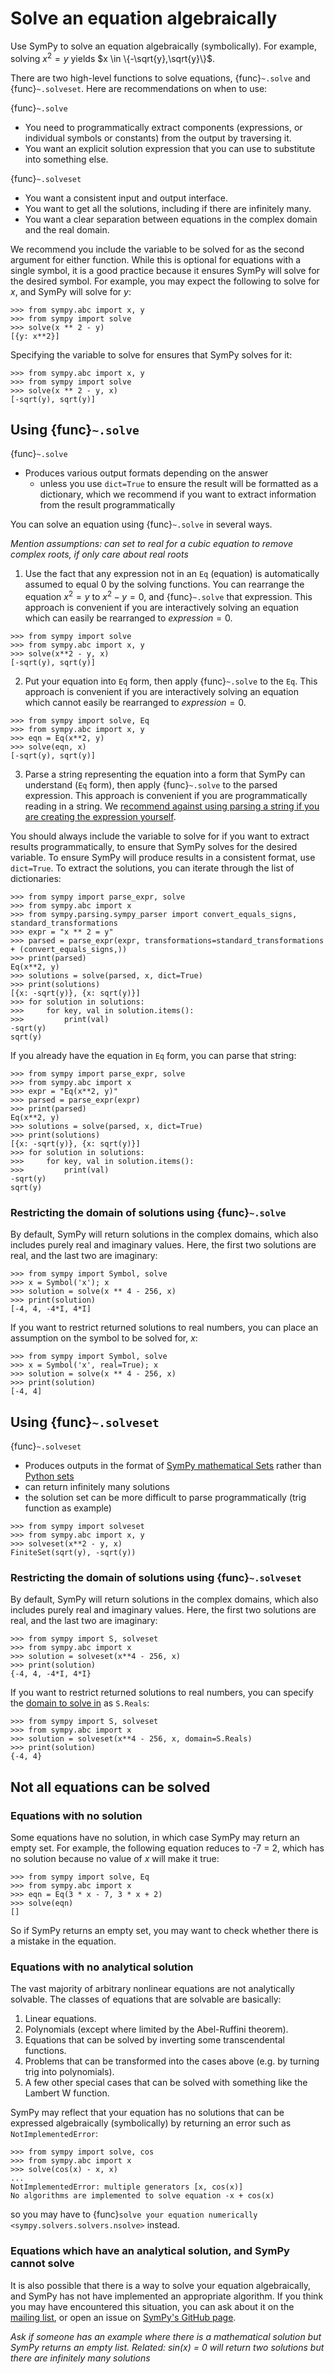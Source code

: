 # Solve an equation algebraically

Use SymPy to solve an equation algebraically (symbolically). For example, solving $x^2 = y$ yields $x \in \{-\sqrt{y},\sqrt{y}\}$.

There are two high-level functions to solve equations, {func}`~.solve` and {func}`~.solveset`. Here are recommendations on when to use:

{func}`~.solve`
- You need to programmatically extract components (expressions, or individual symbols or constants) from the output by traversing it.
- You want an explicit solution expression that you can use to substitute into something else.

{func}`~.solveset`
- You want a consistent input and output interface.
- You want to get all the solutions, including if there are infinitely many.
- You want a clear separation between equations in the complex domain and the real domain.

We recommend you include the variable to be solved for as the second argument for either function. While this is optional for equations with a single symbol, it is a good practice because it ensures SymPy will solve for the desired symbol. For example, you may expect the following to solve for $x$, and SymPy will solve for $y$:

```
>>> from sympy.abc import x, y
>>> from sympy import solve
>>> solve(x ** 2 - y)
[{y: x**2}]
```

Specifying the variable to solve for ensures that SymPy solves for it:

```
>>> from sympy.abc import x, y
>>> from sympy import solve
>>> solve(x ** 2 - y, x)
[-sqrt(y), sqrt(y)]
```

## Using {func}`~.solve`

{func}`~.solve`
- Produces various output formats depending on the answer
    - unless you use `dict=True` to ensure the result will be formatted as a dictionary, which we recommend if you want to extract information from the result programmatically

You can solve an equation using {func}`~.solve` in several ways.

*Mention assumptions: can set to real for a cubic equation to remove complex roots, if only care about real roots*

1. Use the fact that any expression not in an `Eq` (equation) is automatically assumed to equal 0 by the solving functions. You can rearrange the equation $x^2 = y$ to $x^2 - y = 0$, and {func}`~.solve` that expression. This approach is convenient if you are interactively solving an equation which can easily be rearranged to $expression = 0$.

```
>>> from sympy import solve
>>> from sympy.abc import x, y
>>> solve(x**2 - y, x)
[-sqrt(y), sqrt(y)]
```

2. Put your equation into `Eq` form, then apply {func}`~.solve` to the `Eq`. This approach is convenient if you are interactively solving an equation which cannot easily be rearranged to $expression = 0$.

```
>>> from sympy import solve, Eq
>>> from sympy.abc import x, y
>>> eqn = Eq(x**2, y)
>>> solve(eqn, x)
[-sqrt(y), sqrt(y)]
```

3. Parse a string representing the equation into a form that SymPy can understand (`Eq` form), then apply {func}`~.solve` to the parsed expression.  This approach is convenient if you are programmatically reading in a string. We [recommend against using parsing a string if you are creating the expression yourself](https://github.com/sympy/sympy/wiki/Idioms-and-Antipatterns#strings-as-input).

You should always include the variable to solve for if you want to extract results programmatically, to ensure that SymPy solves for the desired variable. To ensure SymPy will produce results in a consistent format, use `dict=True`. To extract the solutions, you can iterate through the list of dictionaries:

```
>>> from sympy import parse_expr, solve
>>> from sympy.abc import x
>>> from sympy.parsing.sympy_parser import convert_equals_signs, standard_transformations
>>> expr = "x ** 2 = y"
>>> parsed = parse_expr(expr, transformations=standard_transformations + (convert_equals_signs,))
>>> print(parsed)
Eq(x**2, y)
>>> solutions = solve(parsed, x, dict=True)
>>> print(solutions)
[{x: -sqrt(y)}, {x: sqrt(y)}]
>>> for solution in solutions:
>>>     for key, val in solution.items():
>>>         print(val)
-sqrt(y)
sqrt(y)
```

If you already have the equation in `Eq` form, you can parse that string:

```
>>> from sympy import parse_expr, solve
>>> from sympy.abc import x
>>> expr = "Eq(x**2, y)"
>>> parsed = parse_expr(expr)
>>> print(parsed)
Eq(x**2, y)
>>> solutions = solve(parsed, x, dict=True)
>>> print(solutions)
[{x: -sqrt(y)}, {x: sqrt(y)}]
>>> for solution in solutions:
>>>     for key, val in solution.items():
>>>         print(val)
-sqrt(y)
sqrt(y)
```

### Restricting the domain of solutions using {func}`~.solve`

By default, SymPy will return solutions in the complex domains, which also includes purely real and imaginary values. Here, the first two solutions are real, and the last two are imaginary:

```
>>> from sympy import Symbol, solve
>>> x = Symbol('x'); x
>>> solution = solve(x ** 4 - 256, x)
>>> print(solution)
[-4, 4, -4*I, 4*I]
```

If you want to restrict returned solutions to real numbers, you can place an assumption on the symbol to be solved for, $x$:

```
>>> from sympy import Symbol, solve
>>> x = Symbol('x', real=True); x
>>> solution = solve(x ** 4 - 256, x)
>>> print(solution)
[-4, 4]
```

## Using {func}`~.solveset`

{func}`~.solveset`
- Produces outputs in the format of [SymPy mathematical Sets](https://docs.sympy.org/dev/modules/sets.html?highlight=sets#module-sympy.sets.sets) rather than [Python sets](https://docs.python.org/3/library/stdtypes.html#set)
- can return infinitely many solutions
- the solution set can be more difficult to parse programmatically (trig function as example)

```
>>> from sympy import solveset
>>> from sympy.abc import x, y
>>> solveset(x**2 - y, x)
FiniteSet(sqrt(y), -sqrt(y))
```

### Restricting the domain of solutions using {func}`~.solveset`

By default, SymPy will return solutions in the complex domains, which also includes purely real and imaginary values. Here, the first two solutions are real, and the last two are imaginary:

```
>>> from sympy import S, solveset
>>> from sympy.abc import x
>>> solution = solveset(x**4 - 256, x)
>>> print(solution)
{-4, 4, -4*I, 4*I}
```

If you want to restrict returned solutions to real numbers, you can specify the [domain to solve in](https://docs.sympy.org/dev/modules/solvers/solveset.html?highlight=solveset#what-is-this-domain-argument-about) as `S.Reals`:

```
>>> from sympy import S, solveset
>>> from sympy.abc import x
>>> solution = solveset(x**4 - 256, x, domain=S.Reals)
>>> print(solution)
{-4, 4}
```

## Not all equations can be solved

### Equations with no solution

Some equations have no solution, in which case SymPy may return an empty set. For example, the following equation reduces to -7 = 2, which has no solution because no value of $x$ will make it true:

```
>>> from sympy import solve, Eq
>>> from sympy.abc import x
>>> eqn = Eq(3 * x - 7, 3 * x + 2)
>>> solve(eqn)
[]
```

So if SymPy returns an empty set, you may want to check whether there is a mistake in the equation.

### Equations with no analytical solution

The vast majority of arbitrary nonlinear equations are not analytically solvable. The classes of equations that are solvable are basically:
1. Linear equations.
2. Polynomials (except where limited by the Abel-Ruffini theorem).
3. Equations that can be solved by inverting some transcendental functions.
4. Problems that can be transformed into the cases above (e.g. by turning trig into polynomials).
5. A few other special cases that can be solved with something like the Lambert W function.

SymPy may reflect that your equation has no solutions that can be expressed algebraically (symbolically) by returning an error such as `NotImplementedError`:

```
>>> from sympy import solve, cos
>>> from sympy.abc import x
>>> solve(cos(x) - x, x)
...
NotImplementedError: multiple generators [x, cos(x)]
No algorithms are implemented to solve equation -x + cos(x)
```

so you may have to {func}`solve your equation numerically <sympy.solvers.solvers.nsolve>` instead.

### Equations which have an analytical solution, and SymPy cannot solve

It is also possible that there is a way to solve your equation algebraically, and SymPy has not have implemented an appropriate algorithm. If you think you may have encountered this situation, you can ask about it on the [mailing list](https://groups.google.com/g/sympy), or open an issue on [SymPy's GitHub page](https://github.com/sympy/sympy/issues).

*Ask if someone has an example where there is a mathematical solution but SymPy returns an empty list. Related: sin(x) = 0 will return two solutions but there are infinitely many solutions*
